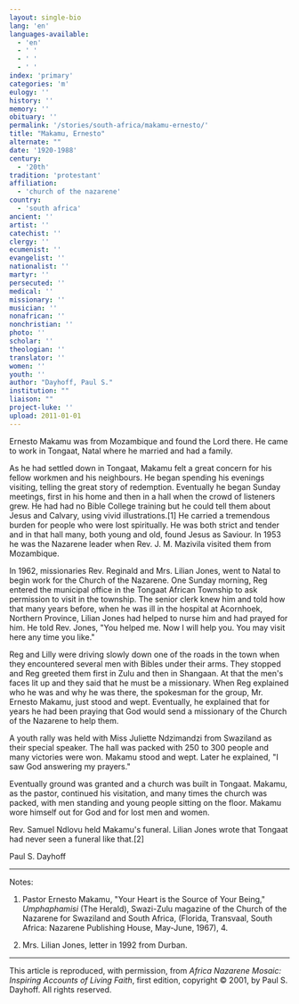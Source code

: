 ```yaml
---
layout: single-bio
lang: 'en'
languages-available:
  - 'en'
  - ' '
  - ' '
  - ' '
index: 'primary'
categories: 'm'
eulogy: ''
history: ''
memory: ''
obituary: ''
permalink: '/stories/south-africa/makamu-ernesto/'
title: "Makamu, Ernesto"
alternate: ""
date: '1920-1988'
century:
  - '20th'
tradition: 'protestant'
affiliation:
  - 'church of the nazarene'
country:
  - 'south africa'
ancient: ''
artist: ''
catechist: ''
clergy: ''
ecumenist: ''
evangelist: ''
nationalist: ''
martyr: ''
persecuted: ''
medical: ''
missionary: ''
musician: ''
nonafrican: ''
nonchristian: ''
photo: ''
scholar: ''
theologian: ''
translator: ''
women: ''
youth: ''
author: "Dayhoff, Paul S."
institution: ""
liaison: ""
project-luke: ''
upload: 2011-01-01
---
```




Ernesto Makamu was from Mozambique and found the Lord there.  He came to work in Tongaat, Natal where he married and had a family.

As he had settled down in Tongaat, Makamu felt a great concern for his fellow workmen and his neighbours.  He began spending his evenings visiting, telling the great story of redemption. Eventually he began Sunday meetings, first in his home and then in a hall when the crowd of listeners grew.  He had had no Bible College training but he could tell them about Jesus and Calvary, using vivid illustrations.[1]  He carried a tremendous burden for people who were lost spiritually.  He was both strict and tender and in that hall many, both young and old, found Jesus as Saviour.  In 1953 he was the Nazarene leader when Rev. J. M. Mazivila visited them from Mozambique.

In 1962, missionaries Rev. Reginald and Mrs. Lilian Jones, went to Natal to begin work for the Church of the Nazarene.  One Sunday morning, Reg entered the municipal office in the Tongaat African Township to ask permission to visit in the township.  The senior clerk knew him and told how that many years before, when he was ill in the hospital at Acornhoek, Northern Province, Lilian Jones had helped to nurse him and had prayed for him.  He told Rev. Jones, "You helped me.  Now I will help you.  You may visit here any time you like."

Reg and Lilly were driving slowly down one of the roads in the town when they encountered several men with Bibles under their arms.  They stopped and Reg greeted them first in Zulu and then in Shangaan.  At that the men's faces lit up and they said that he must be a missionary.  When Reg explained who he was and why he was there,  the spokesman for the group, Mr. Ernesto Makamu, just stood and wept.  Eventually, he explained that for years he had been praying that God would send a missionary of the Church of the Nazarene to help them.

A youth rally was held with Miss Juliette Ndzimandzi from Swaziland as their special speaker.  The hall was packed with 250 to 300 people and many victories were won.  Makamu stood and wept.  Later he explained, "I saw God answering my prayers."

Eventually ground was granted and a church was built in Tongaat.  Makamu, as the pastor, continued his visitation, and many times the church was packed, with men standing and young people sitting on the floor.  Makamu wore himself out for God and for lost men and women.

Rev. Samuel Ndlovu held Makamu's funeral.  Lilian Jones wrote that Tongaat had never seen a funeral like that.[2]

Paul S. Dayhoff

---

Notes:

1.   Pastor Ernesto Makamu, "Your Heart is the Source of Your Being," *Umphaphamisi* (The Herald), Swazi-Zulu magazine of the Church of the Nazarene for Swaziland and South Africa, (Florida, Transvaal, South Africa: Nazarene Publishing House, May-June, 1967), 4.

2.  Mrs. Lilian Jones, letter in 1992 from Durban.

---

This article is reproduced, with permission, from *Africa Nazarene Mosaic: Inspiring Accounts of Living Faith*, first edition, copyright &copy; 2001, by Paul S. Dayhoff.  All rights reserved.